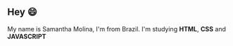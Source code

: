 ## Hey 😄

My name is Samantha Molina, I'm from Brazil. I'm studying **HTML**, **CSS** and **JAVASCRIPT**



